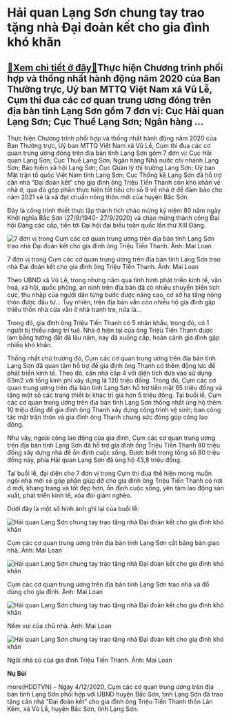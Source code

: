 Hải quan Lạng Sơn chung tay trao tặng nhà Đại đoàn kết cho gia đình khó khăn
============================================================================

[:gift:Xem chi tiết ở đây:gift:](https://hddtvn.com/hai-quan-lang-son-chung-tay-trao-tang-nha-dai-doan-ket-cho-gia-dinh-kho-khan-2/)Thực hiện Chương trình phối hợp và thống nhất hành động năm 2020 của Ban Thường trực, Uỷ ban MTTQ Việt Nam xã Vũ Lễ, Cụm thi đua các cơ quan trung ương đóng trên địa bàn tỉnh Lạng Sơn gồm 7 đơn vị: Cục Hải quan Lạng Sơn; Cục Thuế Lạng Sơn; Ngân hàng …
-----------------------------------------------------------------------------------------------------------------------------------------------------------------------------------------------------------------------------------------------------------


Thực hiện Chương trình phối hợp và thống nhất hành động năm 2020 của Ban Thường trực, Uỷ ban MTTQ Việt Nam xã Vũ Lễ, Cụm thi đua các cơ quan trung ương đóng trên địa bàn tỉnh Lạng Sơn gồm 7 đơn vị: Cục Hải quan Lạng Sơn; Cục Thuế Lạng Sơn; Ngân hàng Nhà nước chi nhánh Lạng Sơn; Bảo hiểm xã hội Lạng Sơn; Cục Quản lý thị trường Lạng Sơn; Uỷ ban Mặt trận tổ quốc Việt Nam tỉnh Lạng Sơn; Cục Thống kê Lạng Sơn đã hỗ trợ căn nhà “Đại đoàn kết” cho gia đình ông Triệu Tiến Thanh còn khó khăn về nhà ở, qua đó góp phần thực hiện tốt tiêu chí số 9 về nhà ở để đảm bảo cho năm 2021 sẽ là xã đạt chuẩn nông thôn mới của huyện Bắc Sơn.


Đây là công trình thiết thực lập thành tích chào mừng kỷ niệm 80 năm ngày Khởi nghĩa Bắc Sơn (27/9/1940- 27/9/2020) và chào mừng thành công Đại hội Đảng các cấp, tiến tới Đại hội đại biểu toàn quốc lần thứ XIII Đảng.





![7 đơn vị trong Cụm các cơ quan trung ương trên địa bàn tỉnh Lạng Sơn trao nhà Đại đoàn kết cho gia đình ông Triệu Tiến Thanh. Ảnh: Mai Loan](https://hddtvn.com/wp-content/uploads/2021/01/IMG_1467.jpg "7 đơn vị trong Cụm các cơ quan trung ương trên địa bàn tỉnh Lạng Sơn trao nhà Đại đoàn kết cho gia đình ông Triệu Tiến Thanh. Ảnh: Mai Loan")


7 đơn vị trong Cụm các cơ quan trung ương trên địa bàn tỉnh Lạng Sơn trao nhà Đại đoàn kết cho gia đình ông Triệu Tiến Thanh. Ảnh: Mai Loan



Theo UBND xã Vũ Lễ, trong nhưng năm qua tình hình phát triển kinh tế, văn hoá, xã hội, quốc phòng, an ninh trên địa bàn đã có nhiều chuyển biến tích cực, thu nhập của người dân từng bước được nâng cao, cơ sở hạ tầng nông thôn được đầu tư… Tuy nhiên, trên địa bàn vẫn còn nhiều hộ gia đình gặp thiếu thốn nhà cửa vẫn ở nhà tranh tre, nứa lá…


Trong đó, gia đình ông Triệu Tiến Thanh có 5 nhân khẩu, trong đó, có 1 người bị thiểu năng trí tuệ. Nhà ở hiện tại của ông Triệu Tiến Thanh được làm bằng tường đất đã lâu năm, nay đã xuống cấp, hoàn cảnh gia đình gặp nhiều khó khăn.


Thống nhất chủ trương đó, Cụm các cơ quan trung ương trên địa bàn tỉnh Lạng Sơn đã quan tâm hỗ trợ để gia đình ông Thanh có thêm động lực để phát triển kinh tế. Theo đó, căn nhà cấp 4 với diện tích đưa vào sử dụng 63m2 với tổng kinh phí xây dựng là 120 triệu đồng. Trong đó, Cụm các cơ quan trung ương trên địa bàn tỉnh Lạng Sơn hỗ trợ tiền mặt 65 triệu đồng và tặng một số các trang thiết bị khác trị giá hơn 5 triệu đồng. Tại buổi lễ, Cụm các cơ quan trung ương trên địa bàn tỉnh Lạng Sơn thống nhất ủng hộ thêm 10 triệu đồng để gia đình ông Thanh xây dựng công trình vệ sinh; ban công tác mặt trận thôn và gia đình ông Thanh chung sức đóng góp công lao động.


Như vậy, ngoài công lao động của gia đình, Cụm các cơ quan trung ương trên địa bàn tỉnh Lạng Sơn đã hỗ trợ gia đình ồng Triệu Tiến Thanh 80 triệu đồng xây dựng nhà để ổn định cuộc sống. Được biết trong tổng số 80 triệu đồng này, phía Hải quan Lạng Sơn đã ủng hộ 43,8 triệu đồng.


Tại buổi lễ, đại diện cho 7 đơn vị trong Cụm thi đua thể hiện mong muốn ngôi nhà mới sẽ góp phần giúp đỡ cho gia đình ông Triệu Tiến Thanh có nơi ở mới, khang trang và tốt đẹp hơn, ổn định cuộc sống, yên tâm lao động sản xuất, phát triển kinh tế, xóa đói giảm nghèo.


Dưới đây là một số hình ảnh ghi lại của buổi lễ:





![Hải quan Lạng Sơn chung tay trao tặng nhà Đại đoàn kết cho gia đình khó khăn](https://hddtvn.com/wp-content/uploads/2021/01/IMG_1468.jpg "Hải quan Lạng Sơn chung tay trao tặng nhà Đại đoàn kết cho gia đình khó khăn ")


Cụm các cơ quan trung ương trên địa bàn tỉnh Lạng Sơn cắt băng bàn giao nhà. Ảnh: Mai Loan






![Hải quan Lạng Sơn chung tay trao tặng nhà Đại đoàn kết cho gia đình khó khăn](https://hddtvn.com/wp-content/uploads/2021/01/IMG_1466.jpg "Hải quan Lạng Sơn chung tay trao tặng nhà Đại đoàn kết cho gia đình khó khăn ")


Cụm các cơ quan trung ương trên địa bàn tỉnh Lạng Sơn trao nhà và đồ dùng cho gia đình. Ảnh: Mai Loan






![Hải quan Lạng Sơn chung tay trao tặng nhà Đại đoàn kết cho gia đình khó khăn](https://hddtvn.com/wp-content/uploads/2021/01/IMG_1465_2.jpg "Hải quan Lạng Sơn chung tay trao tặng nhà Đại đoàn kết cho gia đình khó khăn ")


Nềm vui của chủ nhà. Ảnh: Mai Loan






![Hải quan Lạng Sơn chung tay trao tặng nhà Đại đoàn kết cho gia đình khó khăn](https://hddtvn.com/wp-content/uploads/2021/01/IMG_1464.jpg "Hải quan Lạng Sơn chung tay trao tặng nhà Đại đoàn kết cho gia đình khó khăn ")


Ngôi nhà cũ của gia đình Triệu Tiến Thanh. Ảnh: Mai Loan




**Nụ Bùi**



more(HDDTVN) – Ngày 4/12/2020, Cụm các cơ quan trung ương trên địa bàn tỉnh Lạng Sơn phối hợp với UBND huyện Bắc Sơn, tỉnh Lạng Sơn đã trao tặng căn nhà “Đại đoàn kết” cho gia đình ông Triệu Tiến Thanh thôn Lân Kẽm, xã Vũ Lễ, huyện Bắc Sơn, tỉnh Lạng Sơn.

